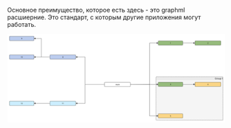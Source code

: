 Основное преимущество, которое есть здесь - это graphml расшиерние. Это стандарт, с которым другие приложения могут работать.

![](./roadmap_EN.svg)